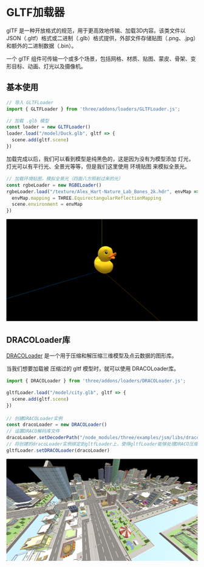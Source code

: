 # GLTF加载器

glTF 是一种开放格式的规范，用于更高效地传输、加载3D内容。该类文件以 JSON（.gltf）格式或二进制（.glb）格式提供，外部文件存储贴图（.png、.jpg）和额外的二进制数据（.bin）。

一个 glTF 组件可传输一个或多个场景，包括网格、材质、贴图、蒙皮、骨架、变形目标、动画、灯光以及摄像机。



## 基本使用

```js
// 导入 GLTFLoader
import { GLTFLoader } from 'three/addons/loaders/GLTFLoader.js';
```

```js
// 加载 .glb 模型
const loader = new GLTFLoader()
loader.load("/model/Duck.glb", gltf => {
  scene.add(gltf.scene)
})
```

加载完成以后，我们可以看到模型是纯黑色的，这是因为没有为模型添加 灯光，灯光可以有平行光、全景光等等，但是我们这里使用 环境贴图 来模拟全景光。

```js
// 加载环境贴图，模拟全景光（四面八方照射过来的光）
const rgbeLoader = new RGBELoader()
rgbeLoader.load("/texture/Alex_Hart-Nature_Lab_Bones_2k.hdr", envMap => {
  envMap.mapping = THREE.EquirectangularReflectionMapping
  scene.environment = envMap
})
```

![image-20240611233510106](image/死鸭子.png)



## DRACOLoader库

[DRACOLoader](https://threejs.org/docs/index.html?q=draco#examples/zh/loaders/DRACOLoader) 是一个用于压缩和解压缩三维模型及点云数据的图形库。

当我们想要加载被 压缩过的 gltf 模型时，就可以使用 DRACOLoader库。

```js
import { DRACOLoader } from 'three/addons/loaders/DRACOLoader.js';
```

```js
gltfLoader.load("/model/city.glb", gltf => {
  scene.add(gltf.scene)
})

// 创建DRACOLoader实例
const dracoLoader = new DRACOLoader()
// 设置DRACO解码库文件
dracoLoader.setDecoderPath("/node_modules/three/examples/jsm/libs/draco/")
// 将创建的dracoLoader实例绑定到gltfLoader上，使得gltfLoader能够处理DRACO压缩的gltf模型文件
gltfLoader.setDRACOLoader(dracoLoader)
```

![image-20240611235810101](image/城市gltf模型.png)











